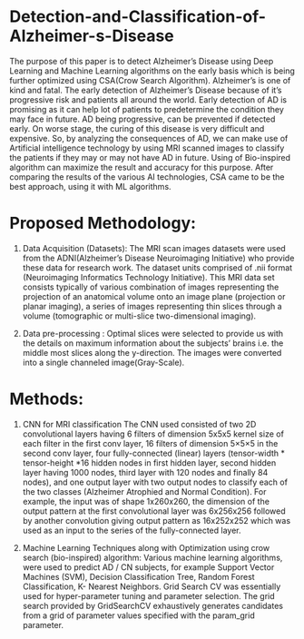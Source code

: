 # Detection-and-Classification-of-Alzheimer-s-Disease
The purpose of this paper is to detect Alzheimer’s Disease using Deep Learning and Machine Learning algorithms on the early basis which is being further optimized using CSA(Crow Search Algorithm). Alzheimer’s is one of kind and fatal. The early detection of Alzheimer’s Disease because of it’s progressive risk and patients all around the world. Early detection of AD is promising as it can help lot of patients to predetermine the condition they may face in future. AD being progressive, can be prevented if detected early. On worse stage, the curing of this disease is very difficult and expensive. So, by analyzing the consequences of AD, we can make use of Artificial intelligence technology by using MRI scanned images to classify the patients if they may or may not have AD in future. Using of Bio-inspired algorithm can maximize the result and accuracy for this purpose. After comparing the results of the various AI technologies, CSA came to be the best approach, using it with ML algorithms. 

# Proposed Methodology:
1.	Data Acquisition (Datasets): The MRI scan images datasets were used from the ADNI(Alzheimer’s Disease Neuroimaging Initiative) who provide these data for research work. The dataset units comprised of .nii format (Neuroimaging Informatics Technology Initiative). This MRI data set consists typically of various combination of images representing the projection of an anatomical volume onto an image plane (projection or planar imaging), a series of images representing thin slices through a volume (tomographic or multi-slice two-dimensional imaging).

2.	Data pre-processing : Optimal slices were selected to provide us with the details on maximum information about the subjects’ brains i.e. the middle most slices along the y-direction. The images were converted into a single channeled image(Gray-Scale).

# Methods:
1)	CNN for MRI classification
The CNN used consisted of two 2D convolutional layers having 6 filters of dimension 5x5x5 kernel size of each filter in the first conv layer, 16 filters of dimension 5×5×5 in the second conv layer, four fully-connected (linear) layers (tensor-width * tensor-height *16 hidden nodes in first hidden layer, second hidden layer having 1000 nodes, third layer with 120 nodes and finally 84 nodes), and one output layer with two output nodes to classify each of the two classes (Alzheimer Atrophied and Normal Condition). For example, the input was of shape 1x260x260, the dimension of the output pattern at the first convolutional layer was 6x256x256 followed by another convolution giving output pattern as 16x252x252 which was used as an input to the series of the fully-connected layer.

2) Machine Learning Techniques along with Optimization using crow search (bio-inspired) algorithm:
Various machine learning algorithms, were used to predict AD / CN subjects, for example Support Vector Machines (SVM), Decision Classification Tree, Random Forest Classification, K- Nearest Neighbors. 
Grid Search CV was essentially used for hyper-parameter tuning and parameter selection. The grid search provided by GridSearchCV exhaustively generates candidates from a grid of parameter values specified with the param_grid parameter.

